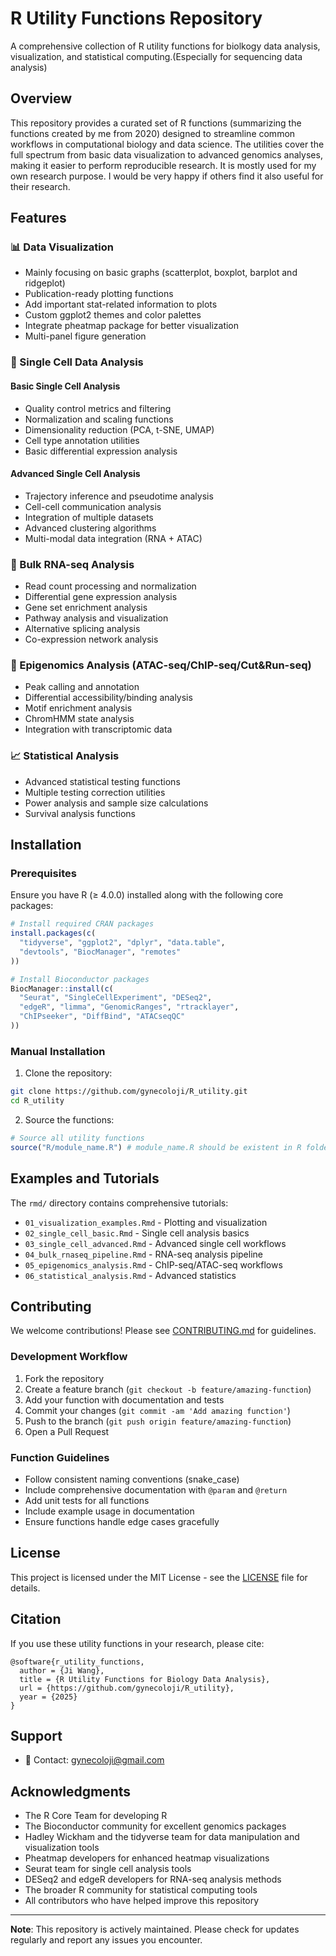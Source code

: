 # R Utility Functions Repository

A comprehensive collection of R utility functions for biolkogy data analysis, visualization, and statistical computing.(Especially for sequencing data analysis)

## Overview

This repository provides a curated set of R functions (summarizing the functions created by me from 2020) designed to streamline common workflows in computational biology and data science. The utilities cover the full spectrum from basic data visualization to advanced genomics analyses, making it easier to perform reproducible research. It is mostly used for my own research purpose. I would be very happy if others find it also useful for their research.

## Features

### 📊 Data Visualization
- Mainly focusing on basic graphs (scatterplot, boxplot, barplot and ridgeplot)
- Publication-ready plotting functions
- Add important stat-related information to plots
- Custom ggplot2 themes and color palettes
- Integrate pheatmap package for better visualization
- Multi-panel figure generation

### 🧬 Single Cell Data Analysis

#### Basic Single Cell Analysis
- Quality control metrics and filtering
- Normalization and scaling functions
- Dimensionality reduction (PCA, t-SNE, UMAP)
- Cell type annotation utilities
- Basic differential expression analysis

#### Advanced Single Cell Analysis
- Trajectory inference and pseudotime analysis
- Cell-cell communication analysis
- Integration of multiple datasets
- Advanced clustering algorithms
- Multi-modal data integration (RNA + ATAC)

### 🧪 Bulk RNA-seq Analysis
- Read count processing and normalization
- Differential gene expression analysis
- Gene set enrichment analysis
- Pathway analysis and visualization
- Alternative splicing analysis
- Co-expression network analysis

### 🔬 Epigenomics Analysis (ATAC-seq/ChIP-seq/Cut&Run-seq)
- Peak calling and annotation
- Differential accessibility/binding analysis
- Motif enrichment analysis
- ChromHMM state analysis
- Integration with transcriptomic data

### 📈 Statistical Analysis
- Advanced statistical testing functions
- Multiple testing correction utilities
- Power analysis and sample size calculations
- Survival analysis functions

## Installation

### Prerequisites
Ensure you have R (≥ 4.0.0) installed along with the following core packages:

```r
# Install required CRAN packages
install.packages(c(
  "tidyverse", "ggplot2", "dplyr", "data.table",
  "devtools", "BiocManager", "remotes"
))

# Install Bioconductor packages
BiocManager::install(c(
  "Seurat", "SingleCellExperiment", "DESeq2", 
  "edgeR", "limma", "GenomicRanges", "rtracklayer",
  "ChIPseeker", "DiffBind", "ATACseqQC"
))
```

### Manual Installation

1. Clone the repository:
```bash
git clone https://github.com/gynecoloji/R_utility.git
cd R_utility
```

2. Source the functions:
```r
# Source all utility functions
source("R/module_name.R") # module_name.R should be existent in R folder
```


## Examples and Tutorials

The `rmd/` directory contains comprehensive tutorials:

- `01_visualization_examples.Rmd` - Plotting and visualization
- `02_single_cell_basic.Rmd` - Single cell analysis basics
- `03_single_cell_advanced.Rmd` - Advanced single cell workflows
- `04_bulk_rnaseq_pipeline.Rmd` - RNA-seq analysis pipeline
- `05_epigenomics_analysis.Rmd` - ChIP-seq/ATAC-seq workflows
- `06_statistical_analysis.Rmd` - Advanced statistics


## Contributing

We welcome contributions! Please see [CONTRIBUTING.md](CONTRIBUTING.md) for guidelines.

### Development Workflow

1. Fork the repository
2. Create a feature branch (`git checkout -b feature/amazing-function`)
3. Add your function with documentation and tests
4. Commit your changes (`git commit -am 'Add amazing function'`)
5. Push to the branch (`git push origin feature/amazing-function`)
6. Open a Pull Request

### Function Guidelines

- Follow consistent naming conventions (snake_case)
- Include comprehensive documentation with `@param` and `@return`
- Add unit tests for all functions
- Include example usage in documentation
- Ensure functions handle edge cases gracefully

## License

This project is licensed under the MIT License - see the [LICENSE](LICENSE) file for details.

## Citation

If you use these utility functions in your research, please cite:

```
@software{r_utility_functions,
  author = {Ji Wang},
  title = {R Utility Functions for Biology Data Analysis},
  url = {https://github.com/gynecoloji/R_utility},
  year = {2025}
}
```

## Support
- 📧 Contact: gynecoloji@gmail.com


## Acknowledgments

- The R Core Team for developing R
- The Bioconductor community for excellent genomics packages
- Hadley Wickham and the tidyverse team for data manipulation and visualization tools
- Pheatmap developers for enhanced heatmap visualizations
- Seurat team for single cell analysis tools
- DESeq2 and edgeR developers for RNA-seq analysis methods
- The broader R community for statistical computing tools
- All contributors who have helped improve this repository
---

**Note**: This repository is actively maintained. Please check for updates regularly and report any issues you encounter.